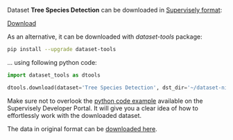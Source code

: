 Dataset **Tree Species Detection** can be downloaded in [Supervisely format](https://developer.supervisely.com/api-references/supervisely-annotation-json-format):

 [Download](https://assets.supervisely.com/supervisely-supervisely-assets-public/teams_storage/1/k/je/CNR07Mpv9hp9ei7XwepW3Z89Yijr7w9HKlNxLVSLZgabxbntO9JFFzdV4CmjR5dgU2gUCKYB5GNahbSKAR6d9SKWcoutlu7royIToKEmVUOrjLXe2mUAvp1m1NPR.tar)

As an alternative, it can be downloaded with *dataset-tools* package:
``` bash
pip install --upgrade dataset-tools
```

... using following python code:
``` python
import dataset_tools as dtools

dtools.download(dataset='Tree Species Detection', dst_dir='~/dataset-ninja/')
```
Make sure not to overlook the [python code example](https://developer.supervisely.com/getting-started/python-sdk-tutorials/iterate-over-a-local-project) available on the Supervisely Developer Portal. It will give you a clear idea of how to effortlessly work with the downloaded dataset.

The data in original format can be [downloaded here](https://drive.google.com/drive/folders/1ufsXNT5u29oQOZkmldHgxX2TUkepivEq).
